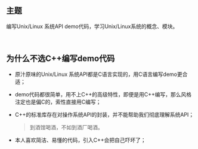 ## 主题
编写Unix/Linux 系统API demo代码，学习Unix/Linux系统的概念、模块。

<br>

## 为什么不选C++编写demo代码
* 原汁原味的Unix/Linux 系统API都是C语言实现的，用C语言编写demo更合适；
  
* demo代码都很简单，用不上C++的高级特性，即便是用C++编写，那么风格注定也是偏C的，索性直接用C编写；
  
* C++的标准库存在对操作系统API的封装，并不能帮助我们彻底理解系统API；
  > 到酒馆喝酒，不如到酒厂喝酒。

* 本人喜欢简洁、易懂的代码，引入C++会把自己吓坏了；